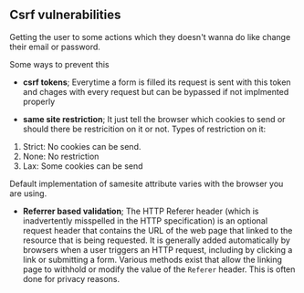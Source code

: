 ## Csrf vulnerabilities
Getting the user to some actions which they doesn't wanna do like change their email or password.

Some ways to prevent this 

- **csrf tokens**; Everytime a form is filled its request is sent with this token and chages with every request but can be bypassed if not implmented properly

- **same site restriction**; It just tell the browser which cookies to send or should there be restricition on it or not.
Types of restriction on it:

1) Strict: No cookies can be send.
2) None: No restriction
3) Lax: Some cookies can be send

Default implementation of samesite attribute varies with the browser you are using.

- **Referrer based validation**;  The HTTP Referer header (which is inadvertently misspelled in the HTTP specification) is an optional request header that contains the URL of the web page that linked to the resource that is being requested. It is generally added automatically by browsers when a user triggers an HTTP request, including by clicking a link or submitting a form. Various methods exist that allow the linking page to withhold or modify the value of the ```Referer``` header. This is often done for privacy reasons. 